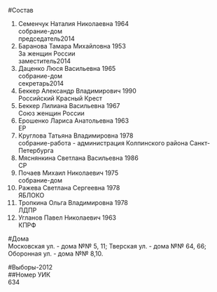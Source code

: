 #Состав  
1. Семенчук Наталия Николаевна 1964  
    собрание-дом  
    председатель2014  
2. Баранова Тамара Михайловна 1953  
    За женщин России  
    заместитель2014  
3. Даценко Люся Васильевна 1965  
    собрание-дом  
    секретарь2014  
4. Беккер Александр Владимирович 1990  
    Российский Красный Крест  
5. Беккер Лилиана Васильевна 1967  
    Союз женщин России  
6. Ерошенко Лариса Анатольевна 1963  
    ЕР  
7. Круглова Татьяна Владимировна 1978  
    собрание-работа - администрация Колпинского района Санкт-Петербурга  
8. Мяснянкина Светлана Васильевна 1986  
    СР  
9. Почаев Михаил Николаевич 1975  
    собрание-дом  
10. Ражева Светлана Сергеевна 1978  
    ЯБЛОКО  
11. Тропкина Ольга Владимировна 1978  
    ЛДПР  
12. Угланов Павел Николаевич 1963  
    КПРФ  
  
#Дома  
Московская ул. - дома №№ 5, 11; Тверская ул. - дома №№ 64, 66; Оборонная ул. - дома №№ 8,10.  
  
#Выборы-2012  
##Номер УИК  
634  
